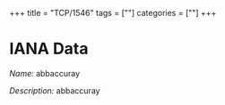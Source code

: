 +++
title = "TCP/1546"
tags = [""]
categories = [""]
+++

# IANA Data

_Name:_ abbaccuray

_Description:_ abbaccuray

